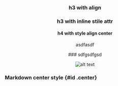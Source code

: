 <h3 align=center>h3 with align</h3>


<h3 style="text-align: center;">h3 with inline stile attr</h3>


<style>
  .center {
    text-align: center;
  }
</style>

<h4 class="center">h4 with style align center</h4>


<div style="text-align: center;">

  <p>asdfasdf</p>
### sdfgsdfgsd

![alt text](https://markdown.land/wp-content/uploads/2021/06/markdown-512px.png "Our logo")

</div>

### Markdown center style {#id .center}

